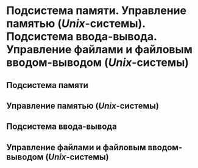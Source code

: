 Подсистема памяти.
Управление памятью (_Unix_-системы).
Подсистема ввода-вывода.
Управление файлами и файловым вводом-выводом (_Unix_-системы)
====

Подсистема памяти
----

Управление памятью (_Unix_-системы)
----

Подсистема ввода-вывода
----

Управление файлами и файловым вводом-выводом (_Unix_-системы)
----
